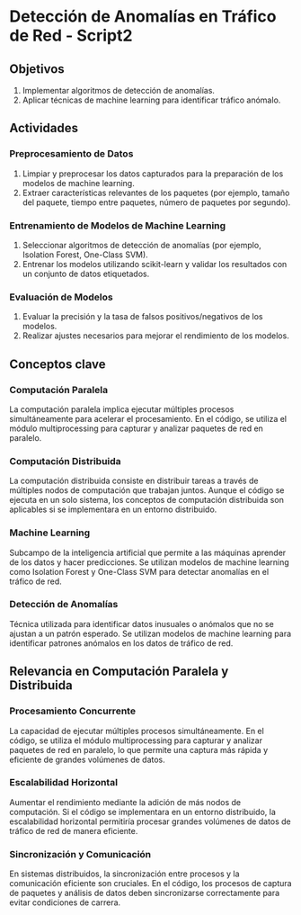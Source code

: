 # Detección de Anomalías en Tráfico de Red - Script2

## Objetivos

1. Implementar algoritmos de detección de anomalías.
2. Aplicar técnicas de machine learning para identificar tráfico anómalo.

## Actividades

### Preprocesamiento de Datos

1. Limpiar y preprocesar los datos capturados para la preparación de los modelos de machine learning.
2. Extraer características relevantes de los paquetes (por ejemplo, tamaño del paquete, tiempo entre paquetes, número de paquetes por segundo).

### Entrenamiento de Modelos de Machine Learning

1. Seleccionar algoritmos de detección de anomalías (por ejemplo, Isolation Forest, One-Class SVM).
2. Entrenar los modelos utilizando scikit-learn y validar los resultados con un conjunto de datos etiquetados.

### Evaluación de Modelos

1. Evaluar la precisión y la tasa de falsos positivos/negativos de los modelos.
2. Realizar ajustes necesarios para mejorar el rendimiento de los modelos.

## Conceptos clave

### Computación Paralela
La computación paralela implica ejecutar múltiples procesos simultáneamente para acelerar el procesamiento. En el código, se utiliza el módulo multiprocessing para capturar y analizar paquetes de red en paralelo.

### Computación Distribuida
La computación distribuida consiste en distribuir tareas a través de múltiples nodos de computación que trabajan juntos. Aunque el código se ejecuta en un solo sistema, los conceptos de computación distribuida son aplicables si se implementara en un entorno distribuido.

### Machine Learning
Subcampo de la inteligencia artificial que permite a las máquinas aprender de los datos y hacer predicciones. Se utilizan modelos de machine learning como Isolation Forest y One-Class SVM para detectar anomalías en el tráfico de red.

### Detección de Anomalías
Técnica utilizada para identificar datos inusuales o anómalos que no se ajustan a un patrón esperado. Se utilizan modelos de machine learning para identificar patrones anómalos en los datos de tráfico de red.

## Relevancia en Computación Paralela y Distribuida

### Procesamiento Concurrente
La capacidad de ejecutar múltiples procesos simultáneamente. En el código, se utiliza el módulo multiprocessing para capturar y analizar paquetes de red en paralelo, lo que permite una captura más rápida y eficiente de grandes volúmenes de datos.

### Escalabilidad Horizontal
Aumentar el rendimiento mediante la adición de más nodos de computación. Si el código se implementara en un entorno distribuido, la escalabilidad horizontal permitiría procesar grandes volúmenes de datos de tráfico de red de manera eficiente.

### Sincronización y Comunicación
En sistemas distribuidos, la sincronización entre procesos y la comunicación eficiente son cruciales. En el código, los procesos de captura de paquetes y análisis de datos deben sincronizarse correctamente para evitar condiciones de carrera.



